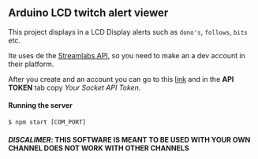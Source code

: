 ## Arduino LCD twitch alert viewer

This project displays in a LCD Display alerts such as `dono's`, `follows`, `bits` etc.

Ite uses de the [Streamlabs API](https://dev.streamlabs.com), so you need to make an a dev account in their platform.

After you create and an account you can go to this [link](https://streamlabs.com/dashboard#/settings/api-settings) and in the **API TOKEN** tab
copy _Your Socket API Token_.

#### Running the server
```
$ npm start [COM_PORT]
```

#### _DISCALIMER_: THIS SOFTWARE IS MEANT TO BE USED WITH YOUR OWN CHANNEL DOES NOT WORK WITH OTHER CHANNELS

